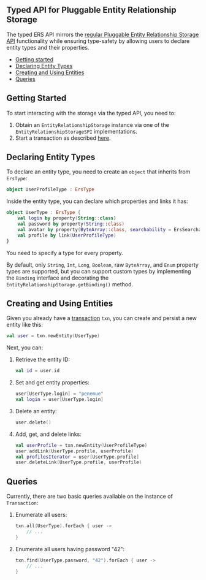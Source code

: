 ## Typed API for Pluggable Entity Relationship Storage

The typed ERS API mirrors the [regular Pluggable Entity Relationship Storage API](../readme.md) functionality 
while ensuring type-safety by allowing users to declare entity types and their properties.

- [Getting started](#getting-started)
- [Declaring Entity Types](#declaring-entity-types)
- [Creating and Using Entities](#creating-and-using-entities)
- [Queries](#queries)

## Getting Started

To start interacting with the storage via the typed API, you need to:
1. Obtain an `EntityRelationshipStorage` instance via one of the `EntityRelationshipStorageSPI` implementations.
2. Start a transaction as described [here](../readme.md#transactions).

## Declaring Entity Types

To declare an entity type, you need to create an `object` that inherits from `ErsType`:
```kotlin
object UserProfileType : ErsType
```

Inside the entity type, you can declare which properties and links it has:
```kotlin
object UserType : ErsType {
    val login by property(String::class)
    val password by property(String::class)
    val avatar by property(ByteArray::class, searchability = ErsSearchability.NonSearchable)
    val profile by link(UserProfileType)
}
```

You need to specify a type for every property.

By default, only `String`, `Int`, `Long`, `Boolean`, raw `ByteArray`, and `Enum` property types are supported,
but you can support custom types by implementing the `Binding` interface and decorating
the `EntityRelationshipStorage.getBinding()` method.

## Creating and Using Entities

Given you already have a [transaction](../readme.md#transactions) `txn`, you can create and persist a new entity like this:
```kotlin
val user = txn.newEntity(UserType)
```

Next, you can:
1. Retrieve the entity ID:
    ```kotlin
    val id = user.id
    ```
2. Set and get entity properties:
   ```kotlin
   user[UserType.login] = "penemue"
   val login = user[UserType.login]
   ```
3. Delete an entity:
   ```kotlin
   user.delete()
   ```
4. Add, get, and delete links:
   ```kotlin
   val userProfile = txn.newEntity(UserProfileType)
   user.addLink(UserType.profile, userProfile)
   val profilesIterator = user[UserType.profile]
   user.deleteLink(UserType.profile, userProfile)
   ```

## Queries

Currently, there are two basic queries available on the instance of `Transaction`:


1. Enumerate all users:
    ```kotlin
    txn.all(UserType).forEach { user ->
        // ...
    }
    ```
2. Enumerate all users having password "42":
    ```kotlin
    txn.find(UserType.password, "42").forEach { user ->
        // ...
    }
    ```
